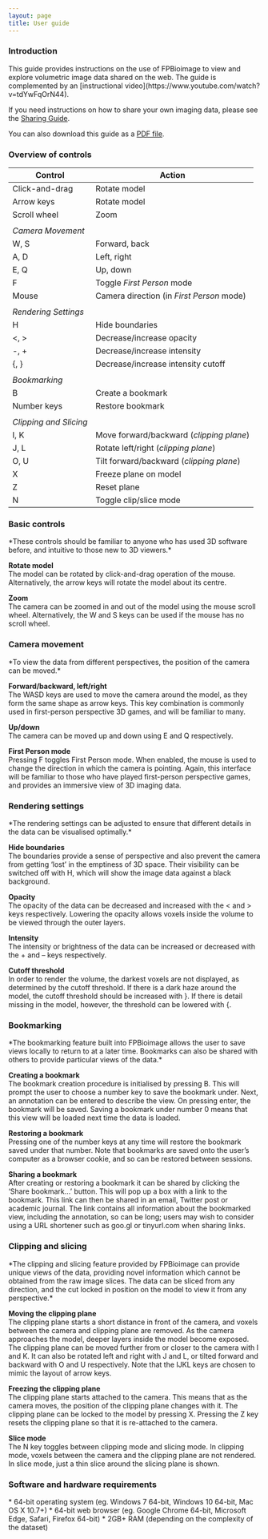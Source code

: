 ```yaml
---
layout: page
title: User guide
---
```


<script>
    str = '<ul id="subheadings"><li><a href="#overview">Overview of controls</a></li>' +
    '<li><a href="#basic">Basic controls</a></li>' +
    '<li><a href="#camera">Camera movement</a></li>' +
    '<li><a href="#rendering">Rendering settings</a></li>' +
    '<li><a href="#bookmarking">Bookmarking</a></li>' +
    '<li><a href="#clipping">Clipping and slicing</a></li>' +
    '<li><a href="#requirements">Software requirements</a></li></ul>';
    document.getElementById("subheadings/userGuide/").innerHTML = str;
</script>

<h3> Introduction </h3>
This guide provides instructions on the use of FPBioimage to view and explore volumetric image data shared on the web. The guide is complemented by an [instructional video](https://www.youtube.com/watch?v=tdYwFqOrN44).

If you need instructions on how to share your own imaging data, please see the [Sharing Guide](../sharingGuide).

You can also download this guide as a [PDF file](../userGuide.pdf).

<h3 id="overview"> Overview of controls </h3>

|  Control | Action  |
|---|---|
| Click-and-drag | Rotate model |
| Arrow keys | Rotate model |
| Scroll wheel | Zoom |
|      |
| *Camera Movement* |
| W, S | Forward, back |
| A, D | Left, right |
| E, Q | Up, down |
| F | Toggle *First Person* mode |
| Mouse | Camera direction (in *First Person* mode) |
|     |
| *Rendering Settings* |
| H | Hide boundaries |
| <, > | Decrease/increase opacity |
| -, + | Decrease/increase intensity |
| {, } | Decrease/increase intensity cutoff |
|      |
| *Bookmarking* |
| B | Create a bookmark |
| Number keys | Restore bookmark |
|      |
| *Clipping and Slicing* |
| I, K | Move forward/backward (*clipping plane*) |
| J, L | Rotate left/right (*clipping plane*) |
| O, U | Tilt forward/backward (*clipping plane*) |
| X | Freeze plane on model |
| Z | Reset plane |
| N | Toggle clip/slice mode |

<h3 id="basic">Basic controls</h3>
*These controls should be familiar to anyone who has used 3D software before, and intuitive to those new to 3D viewers.*

**Rotate model**  
The model can be rotated by click-and-drag operation of the mouse. Alternatively, the arrow keys will rotate the model about its centre.

**Zoom**  
The camera can be zoomed in and out of the model using the mouse scroll wheel. Alternatively, the W and S keys can be used if the mouse has no scroll wheel.

<h3 id="camera">Camera movement</h3>
*To view the data from different perspectives, the position of the camera can be moved.*

**Forward/backward, left/right**  
The WASD keys are used to move the camera around the model, as they form the same shape as arrow keys. This key combination is commonly used in first-person perspective 3D games, and will be familiar to many.

**Up/down**  
The camera can be moved up and down using E and Q respectively.

**First Person mode**  
Pressing F toggles First Person mode. When enabled, the mouse is used to change the direction in which the camera is pointing. Again, this interface will be familiar to those who have played first-person perspective games, and provides an immersive view of 3D imaging data.

<h3 id="rendering">Rendering settings</h3>
*The rendering settings can be adjusted to ensure that different details in the data can be visualised optimally.*

**Hide boundaries**  
The boundaries provide a sense of perspective and also prevent the camera from getting ‘lost’ in the emptiness of 3D space. Their visibility can be switched off with H, which will show the image data against a black background.

**Opacity**  
The opacity of the data can be decreased and increased with the < and > keys respectively. Lowering the opacity allows voxels inside the volume to be viewed through the outer layers.

**Intensity**  
The intensity or brightness of the data can be increased or decreased with the + and – keys respectively.

**Cutoff threshold**  
In order to render the volume, the darkest voxels are not displayed, as determined by the cutoff threshold. If there is a dark haze around the model, the cutoff threshold should be increased with }. If there is detail missing in the model, however, the threshold can be lowered with {.

<h3 id="bookmarking">Bookmarking</h3>
*The bookmarking feature built into FPBioimage allows the user to save views locally to return to at a later time. Bookmarks can also be shared with others to provide particular views of the data.*

**Creating a bookmark**  
The bookmark creation procedure is initialised by pressing B. This will prompt the user to choose a number key to save the bookmark under. Next, an annotation can be entered to describe the view. On pressing enter, the bookmark will be saved. Saving a bookmark under number 0 means that this view will be loaded next time the data is loaded.

**Restoring a bookmark**  
Pressing one of the number keys at any time will restore the bookmark saved under that number. Note that bookmarks are saved onto the user’s computer as a browser cookie, and so can be restored between sessions.

**Sharing a bookmark**  
After creating or restoring a bookmark it can be shared by clicking the ‘Share bookmark…’ button. This will pop up a box with a link to the bookmark. This link can then be shared in an email, Twitter post or academic journal. The link contains all information about the bookmarked view, including the annotation, so can be long; users may wish to consider using a URL shortener such as goo.gl or tinyurl.com when sharing links.

<h3 id="clipping">Clipping and slicing</h3>
*The clipping and slicing feature provided by FPBioimage can provide unique views of the data, providing novel information which cannot be obtained from the raw image slices. The data can be sliced from any direction, and the cut locked in position on the model to view it from any perspective.*

**Moving the clipping plane**  
The clipping plane starts a short distance in front of the camera, and voxels between the camera and clipping plane are removed. As the camera approaches the model, deeper layers inside the model become exposed. The clipping plane can be moved further from or closer to the camera with I and K. It can also be rotated left and right with J and L, or tilted forward and backward with O and U respectively. Note that the IJKL keys are chosen to mimic the layout of arrow keys.

**Freezing the clipping plane**  
The clipping plane starts attached to the camera. This means that as the camera moves, the position of the clipping plane changes with it. The clipping plane can be locked to the model by pressing X. Pressing the Z key resets the clipping plane so that it is re-attached to the camera.

**Slice mode**  
The N key toggles between clipping mode and slicing mode. In clipping mode, voxels between the camera and the clipping plane are not rendered. In slice mode, just a thin slice around the slicing plane is shown.


<h3 id="requirements">Software and hardware requirements</h3>
* 64-bit operating system (eg. Windows 7 64-bit, Windows 10 64-bit, Mac OS X 10.7+)
* 64-bit web browser (eg. Google Chrome 64-bit, Microsoft Edge, Safari, Firefox 64-bit)
* 2GB+ RAM (depending on the complexity of the dataset)

